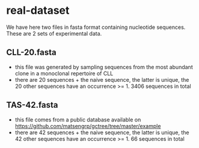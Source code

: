 # real-dataset

We have here two files in fasta format containing nucleotide sequences. These are 2 sets of experimental data.

## CLL-20.fasta

- this file was generated by sampling sequences from the most abundant clone in a monoclonal repertoire of CLL
- there are 20 sequences + the naive sequence, the latter is unique, the 20 other sequences have an occurrence >= 1. 3406 sequences in total


## TAS-42.fasta

- this file comes from a public database available on https://github.com/matsengrp/gctree/tree/master/example
- there are 42 sequences + the naive sequence, the latter is unique, the 42 other sequences have an occurrence >= 1. 66 sequences in total
